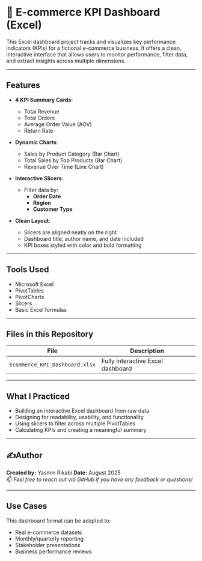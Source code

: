 # 🛒 E-commerce KPI Dashboard (Excel)

This Excel dashboard project tracks and visualizes key performance indicators (KPIs) for a fictional e-commerce business. It offers a clean, interactive interface that allows users to monitor performance, filter data, and extract insights across multiple dimensions.

---

## Features

- **4 KPI Summary Cards**:
  - Total Revenue
  - Total Orders
  - Average Order Value (AOV)
  - Return Rate

- **Dynamic Charts**:
  - Sales by Product Category (Bar Chart)
  - Total Sales by Top Products (Bar Chart)
  - Revenue Over Time (Line Chart)

- **Interactive Slicers**:
  - Filter data by:
    - **Order Date**
    - **Region**
    - **Customer Type**

- **Clean Layout**:
  - Slicers are aligned neatly on the right
  - Dashboard title, author name, and date included
  - KPI boxes styled with color and bold formatting

---

## Tools Used

- Microsoft Excel
- PivotTables
- PivotCharts
- Slicers
- Basic Excel formulas

---

## Files in this Repository

| File | Description |
|------|-------------|
| `Ecommerce_KPI_Dashboard.xlsx` | Fully interactive Excel dashboard |

---

## What I Practiced

- Building an interactive Excel dashboard from raw data
- Designing for readability, usability, and functionality
- Using slicers to filter across multiple PivotTables
- Calculating KPIs and creating a meaningful summary

---

## ✍Author

**Created by:** Yasmin Rikabi 
**Date:** August 2025  
📫 *Feel free to reach out via GitHub if you have any feedback or questions!*

---

## Use Cases

This dashboard format can be adapted to:
- Real e-commerce datasets
- Monthly/quarterly reporting
- Stakeholder presentations
- Business performance reviews

